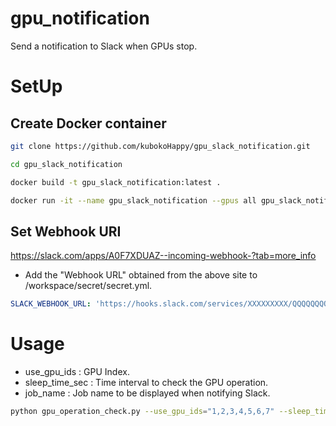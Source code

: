 # gpu_notification
Send a notification to Slack when GPUs stop.

# SetUp
## Create Docker container
```Bash
git clone https://github.com/kubokoHappy/gpu_slack_notification.git
```
```Bash
cd gpu_slack_notification
```
```Bash
docker build -t gpu_slack_notification:latest .
```
```Bash
docker run -it --name gpu_slack_notification --gpus all gpu_slack_notification:latest
```
## Set Webhook URI
https://slack.com/apps/A0F7XDUAZ--incoming-webhook-?tab=more_info
- Add the "Webhook URL" obtained from the above site to /workspace/secret/secret.yml.
```yaml
SLACK_WEBHOOK_URL: 'https://hooks.slack.com/services/XXXXXXXXX/QQQQQQQQQQQQQQQQQQQ'
```
# Usage
- use_gpu_ids : GPU Index.
- sleep_time_sec : Time interval to check the GPU operation.
- job_name : Job name to be displayed when notifying Slack.
```Bash
python gpu_operation_check.py --use_gpu_ids="1,2,3,4,5,6,7" --sleep_time_sec=600 --job_name='job name'
```
